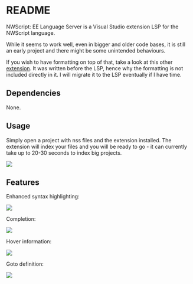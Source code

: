 # README

NWScript: EE Language Server is a Visual Studio extension LSP for the NWScript language.

While it seems to work well, even in bigger and older code bases, it is still an early project and there might be some unintended behaviours.

If you wish to have formatting on top of that, take a look at this other [extension](https://github.com/PhilippeChab/nwscript-formatter). It was written before the LSP, hence why the formatting is not included directly in it. I will migrate it to the LSP eventually if I have time.

## Dependencies

None.

## Usage

Simply open a project with nss files and the extension installed. The extension will index your files and you will be ready to go - it can currently take up to 20-30 seconds to index
big projects.

![](https://github.com/PhilippeChab/nwscript-ee-language-server/blob/main/images/loading.png)

## Features

Enhanced syntax highlighting:

![](https://github.com/PhilippeChab/nwscript-ee-language-server/blob/main/images/syntax-highlighting.png)

Completion:

![](https://github.com/PhilippeChab/nwscript-ee-language-server/blob/main/images/completion.gif)

Hover information:

![](https://github.com/PhilippeChab/nwscript-ee-language-server/blob/main/images/hover.gif)

Goto definition:

![](https://github.com/PhilippeChab/nwscript-ee-language-server/blob/main/images/goto.gif)
